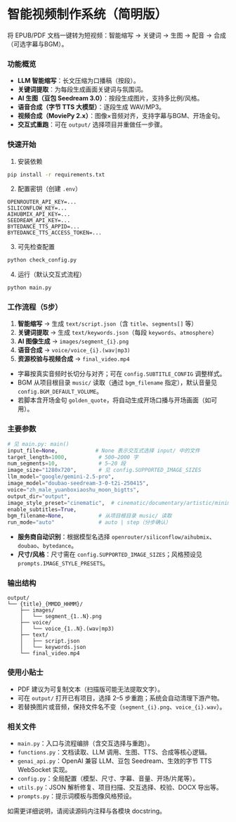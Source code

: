 # 智能视频制作系统（简明版）

将 EPUB/PDF 文档一键转为短视频：智能缩写 → 关键词 → 生图 → 配音 → 合成（可选字幕与BGM）。

### 功能概览
- **LLM 智能缩写**：长文压缩为口播稿（按段）。
- **关键词提取**：为每段生成画面关键词与氛围词。
- **AI 生图（豆包 Seedream 3.0）**：按段生成图片，支持多比例/风格。
- **语音合成（字节 TTS 大模型）**：逐段生成 WAV/MP3。
- **视频合成（MoviePy 2.x）**：图像×音频对齐，支持字幕与BGM、开场金句。
- **交互式重跑**：可在 `output/` 选择项目并重做任一步骤。

### 快速开始
1) 安装依赖
```bash
pip install -r requirements.txt
```

2) 配置密钥（创建 `.env`）
```env
OPENROUTER_API_KEY=...
SILICONFLOW_KEY=...
AIHUBMIX_API_KEY=...
SEEDREAM_API_KEY=...
BYTEDANCE_TTS_APPID=...
BYTEDANCE_TTS_ACCESS_TOKEN=...
```

3) 可先检查配置
```bash
python check_config.py
```

4) 运行（默认交互式流程）
```bash
python main.py
```

### 工作流程（5步）
1. **智能缩写** → 生成 `text/script.json`（含 `title`、`segments[]` 等）
2. **关键词提取** → 生成 `text/keywords.json`（每段 `keywords`、`atmosphere`）
3. **AI 图像生成** → `images/segment_{i}.png`
4. **语音合成** → `voice/voice_{i}.(wav|mp3)`
5. **资源校验与视频合成** → `final_video.mp4`

- 字幕按真实音频时长切分与对齐；可在 `config.SUBTITLE_CONFIG` 调整样式。
- BGM 从项目根目录 `music/` 读取（通过 `bgm_filename` 指定），默认音量见 `config.BGM_DEFAULT_VOLUME`。
- 若脚本含开场金句 `golden_quote`，将自动生成开场口播与开场画面（如可用）。

### 主要参数
```python
# 见 main.py: main()
input_file=None,            # None 表示交互式选择 input/ 中的文件
target_length=1000,          # 500–2000 字
num_segments=10,             # 5–20 段
image_size="1280x720",       # 见 config.SUPPORTED_IMAGE_SIZES
llm_model="google/gemini-2.5-pro",
image_model="doubao-seedream-3-0-t2i-250415",
voice="zh_male_yuanboxiaoshu_moon_bigtts",
output_dir="output",
image_style_preset="cinematic",  # cinematic/documentary/artistic/minimalist/vintage
enable_subtitles=True,
bgm_filename=None,           # 从项目根目录 music/ 读取
run_mode="auto"              # auto | step（分步确认）
```
- **服务商自动识别**：根据模型名选择 `openrouter/siliconflow/aihubmix`、`doubao`、`bytedance`。
- **尺寸/风格**：尺寸需在 `config.SUPPORTED_IMAGE_SIZES`；风格预设见 `prompts.IMAGE_STYLE_PRESETS`。

### 输出结构
```
output/
└── {title}_{MMDD_HHMM}/
    ├── images/
    │   └── segment_{1..N}.png
    ├── voice/
    │   └── voice_{1..N}.(wav|mp3)
    ├── text/
    │   ├── script.json
    │   └── keywords.json
    └── final_video.mp4
```

### 使用小贴士
- PDF 建议为可复制文本（扫描版可能无法提取文字）。
- 可在 `output/` 打开已有项目，选择 2–5 步重跑；系统会自动清理下游产物。
- 若替换图片或音频，保持文件名不变（`segment_{i}.png`、`voice_{i}.wav`）。

### 相关文件
- `main.py`：入口与流程编排（含交互选择与重跑）。
- `functions.py`：文档读取、LLM 调用、生图、TTS、合成等核心逻辑。
- `genai_api.py`：OpenAI 兼容 LLM、豆包 Seedream、生效的字节 TTS WebSocket 实现。
- `config.py`：全局配置（模型、尺寸、字幕、音量、开场/片尾等）。
- `utils.py`：JSON 解析修复、项目扫描、交互选择、校验、DOCX 导出等。
- `prompts.py`：提示词模板与图像风格预设。

如需更详细说明，请阅读源码内注释与各模块 docstring。
